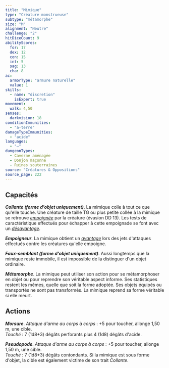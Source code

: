 ```yaml
---
title: "Mimique"
type: "Créature monstrueuse"
subtype: "métamorphe"
size: "M"
alignment: "Neutre"
challenge: "2"
hitDiceCount: 9
abilityScores:
  for: 17
  dex: 12
  con: 15
  int: 5
  sag: 13
  cha: 8
ac:
  armorType: "armure naturelle"
  value: 1
skills:
  - name: "discretion"
    isExpert: true
movement:
  walk: 4,50
senses:
  darkvision: 18
conditionImmunities:
  - "a-terre"
damageTypeImmunities:
  - "acide"
languages:
  - "—"
dungeonTypes:
  - Caverne aménagée
  - Donjon maçonné
  - Ruines souterraines
source: "Créatures & Oppositions"
source_page: 222
---
```

## Capacités
_**Collante (forme d'objet uniquement)**_. La mimique colle à tout ce que qu'elle touche. Une créature de taille TG ou plus petite collée à la mimique se retrouve [_empoignée_](/gerer-la-sante-du-personnage/#empoigne) par la créature (évasion DD 13). Les tests de caractéristique effectués pour échapper à cette empoignade se font avec un [_désavantage_](/utiliser-les-caracteristiques/#avantage-et-desavantage).

_**Empoigneur**_. La mimique obtient un [_avantage_](/utiliser-les-caracteristiques/#avantage-et-desavantage) lors des jets d'attaques effectués contre les créatures qu'elle empoigne.

_**Faux-semblant (forme d'objet uniquement)**_. Aussi longtemps que la mimique reste immobile, il est impossible de la distinguer d'un objet ordinaire.

_**Métamorphe**_. La mimique peut utiliser son action pour se métamorphoser en objet ou pour reprendre son véritable aspect informe. Ses statistiques restent les mêmes, quelle que soit la forme adoptée. Ses objets équipés ou transportés ne sont pas transformés. La mimique reprend sa forme véritable si elle meurt.

## Actions
_**Morsure**_. _Attaque d'arme au corps à corps_ : +5 pour toucher, allonge 1,50 m, une cible.  
_Touché_ : 7 (1d8+3) dégâts perforants plus 4 (1d8) dégâts d'acide.

_**Pseudopode**_. _Attaque d'arme au corps à corps_ : +5 pour toucher, allonge 1,50 m, une cible.  
_Touché_ : 7 (1d8+3) dégâts contondants. Si la mimique est sous forme d'objet, la cible est également victime de son trait _Collante_.
